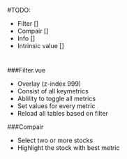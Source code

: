 #TODO:

- Filter []
- Compair []
- Info []
- Intrinsic value []

#
###Filter.vue
- Overlay (z-index 999)
- Consist of all keymetrics
- Ablility to toggle all metrics 
- Set values for every metric 
- Reload all tables based on filter  


###Compair
- Select two or more stocks 
- Highlight the stock with best metric